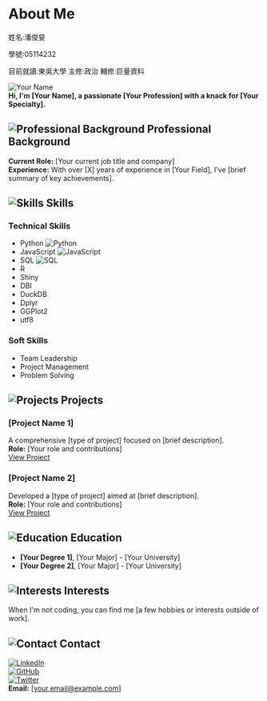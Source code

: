 # About Me

姓名:潘俊妟

學號:05114232

目前就讀:東吳大學
主修:政治 
輔修:巨量資料

![Your Name](https://via.placeholder.com/150)  
**Hi, I'm [Your Name], a passionate [Your Profession] with a knack for [Your Specialty].**

## ![Professional Background](https://via.placeholder.com/15/2c3e50/000000?text=+) Professional Background

**Current Role:** [Your current job title and company]  
**Experience:** With over [X] years of experience in [Your Field], I've [brief summary of key achievements].

## ![Skills](https://via.placeholder.com/15/3498db/000000?text=+) Skills

### Technical Skills

- Python ![Python](https://via.placeholder.com/90/3498db/000000?text=+)
- JavaScript ![JavaScript](https://via.placeholder.com/80/3498db/000000?text=+)
- SQL ![SQL](https://via.placeholder.com/75/3498db/000000?text=+)
- R
- Shiny
- DBI
- DuckDB
- Dplyr
- GGPlot2
- utf8

### Soft Skills

- Team Leadership
- Project Management
- Problem Solving

## ![Projects](https://via.placeholder.com/15/3498db/000000?text=+) Projects

### [Project Name 1]

A comprehensive [type of project] focused on [brief description].  
**Role:** [Your role and contributions]  
[View Project](#)

### [Project Name 2]

Developed a [type of project] aimed at [brief description].  
**Role:** [Your role and contributions]  
[View Project](#)

## ![Education](https://via.placeholder.com/15/3498db/000000?text=+) Education

- **[Your Degree 1]**, [Your Major] - [Your University]  
- **[Your Degree 2]**, [Your Major] - [Your University]

## ![Interests](https://via.placeholder.com/15/3498db/000000?text=+) Interests

When I'm not coding, you can find me [a few hobbies or interests outside of work].

## ![Contact](https://via.placeholder.com/15/3498db/000000?text=+) Contact

[![LinkedIn](https://via.placeholder.com/24/3498db/000000?text=+)](https://www.linkedin.com/in/yourprofile)  
[![GitHub](https://via.placeholder.com/24/3498db/000000?text=+)](https://github.com/yourprofile)  
[![Twitter](https://via.placeholder.com/24/3498db/000000?text=+)](https://twitter.com/yourprofile)  
**Email:** [your.email@example.com]
